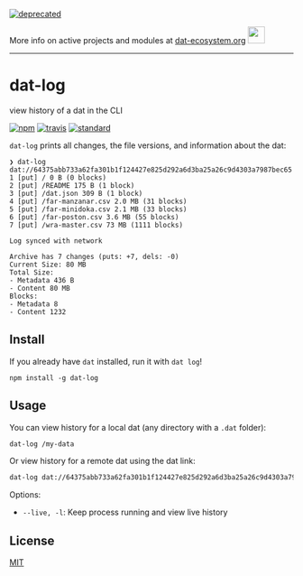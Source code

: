 [![deprecated](http://badges.github.io/stability-badges/dist/deprecated.svg)](https://dat-ecosystem.org/) 

More info on active projects and modules at [dat-ecosystem.org](https://dat-ecosystem.org/) <img src="https://i.imgur.com/qZWlO1y.jpg" width="30" height="30" /> 

---

# dat-log

view history of a dat in the CLI

[![npm][npm-image]][npm-url]
[![travis][travis-image]][travis-url]
[![standard][standard-image]][standard-url]

`dat-log` prints all changes, the file versions, and information about the dat:

```
❯ dat-log dat://64375abb733a62fa301b1f124427e825d292a6d3ba25a26c9d4303a7987bec65
1 [put] / 0 B (0 blocks)
2 [put] /README 175 B (1 block)
3 [put] /dat.json 309 B (1 block)
4 [put] /far-manzanar.csv 2.0 MB (31 blocks)
5 [put] /far-minidoka.csv 2.1 MB (33 blocks)
6 [put] /far-poston.csv 3.6 MB (55 blocks)
7 [put] /wra-master.csv 73 MB (1111 blocks)

Log synced with network

Archive has 7 changes (puts: +7, dels: -0)
Current Size: 80 MB
Total Size:
- Metadata 436 B
- Content 80 MB
Blocks:
- Metadata 8
- Content 1232
```

## Install

If you already have `dat` installed, run it with `dat log`!

```
npm install -g dat-log
```

## Usage

You can view history for a local dat (any directory with a `.dat` folder):

```sh
dat-log /my-data
```

Or view history for a remote dat using the dat link:

```sh
dat-log dat://64375abb733a62fa301b1f124427e825d292a6d3ba25a26c9d4303a7987bec65 
```

Options: 

* `--live, -l`: Keep process running and view live history

## License

[MIT](LICENSE.md)

[npm-image]: https://img.shields.io/npm/v/dat-log.svg?style=flat-square
[npm-url]: https://www.npmjs.com/package/dat-log
[travis-image]: https://img.shields.io/travis/joehand/dat-log.svg?style=flat-square
[travis-url]: https://travis-ci.org/joehand/dat-log
[standard-image]: https://img.shields.io/badge/code%20style-standard-brightgreen.svg?style=flat-square
[standard-url]: http://npm.im/standard
